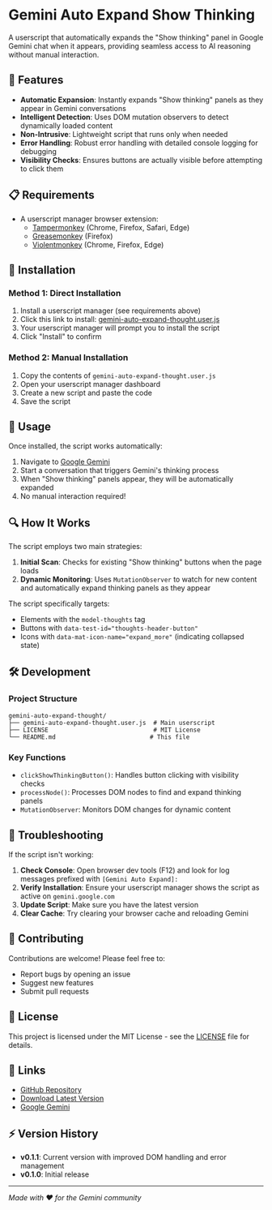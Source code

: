 # Gemini Auto Expand Show Thinking

A userscript that automatically expands the "Show thinking" panel in Google Gemini chat when it appears, providing seamless access to AI reasoning without manual interaction.

## 🚀 Features

- **Automatic Expansion**: Instantly expands "Show thinking" panels as they appear in Gemini conversations
- **Intelligent Detection**: Uses DOM mutation observers to detect dynamically loaded content
- **Non-Intrusive**: Lightweight script that runs only when needed
- **Error Handling**: Robust error handling with detailed console logging for debugging
- **Visibility Checks**: Ensures buttons are actually visible before attempting to click them

## 📋 Requirements

- A userscript manager browser extension:
  - [Tampermonkey](https://www.tampermonkey.net/) (Chrome, Firefox, Safari, Edge)
  - [Greasemonkey](https://addons.mozilla.org/en-US/firefox/addon/greasemonkey/) (Firefox)
  - [Violentmonkey](https://violentmonkey.github.io/) (Chrome, Firefox, Edge)

## 🔧 Installation

### Method 1: Direct Installation
1. Install a userscript manager (see requirements above)
2. Click this link to install: [gemini-auto-expand-thought.user.js](https://raw.githubusercontent.com/InvictusNavarchus/gemini-auto-expand-thought/master/gemini-auto-expand-thought.user.js)
3. Your userscript manager will prompt you to install the script
4. Click "Install" to confirm

### Method 2: Manual Installation
1. Copy the contents of `gemini-auto-expand-thought.user.js`
2. Open your userscript manager dashboard
3. Create a new script and paste the code
4. Save the script

## 🎯 Usage

Once installed, the script works automatically:

1. Navigate to [Google Gemini](https://gemini.google.com/app)
2. Start a conversation that triggers Gemini's thinking process
3. When "Show thinking" panels appear, they will be automatically expanded
4. No manual interaction required!

## 🔍 How It Works

The script employs two main strategies:

1. **Initial Scan**: Checks for existing "Show thinking" buttons when the page loads
2. **Dynamic Monitoring**: Uses `MutationObserver` to watch for new content and automatically expand thinking panels as they appear

The script specifically targets:
- Elements with the `model-thoughts` tag
- Buttons with `data-test-id="thoughts-header-button"`
- Icons with `data-mat-icon-name="expand_more"` (indicating collapsed state)

## 🛠️ Development

### Project Structure
```
gemini-auto-expand-thought/
├── gemini-auto-expand-thought.user.js  # Main userscript
├── LICENSE                             # MIT License
└── README.md                          # This file
```

### Key Functions
- `clickShowThinkingButton()`: Handles button clicking with visibility checks
- `processNode()`: Processes DOM nodes to find and expand thinking panels
- `MutationObserver`: Monitors DOM changes for dynamic content

## 🐛 Troubleshooting

If the script isn't working:

1. **Check Console**: Open browser dev tools (F12) and look for log messages prefixed with `[Gemini Auto Expand]:`
2. **Verify Installation**: Ensure your userscript manager shows the script as active on `gemini.google.com`
3. **Update Script**: Make sure you have the latest version
4. **Clear Cache**: Try clearing your browser cache and reloading Gemini

## 🤝 Contributing

Contributions are welcome! Please feel free to:

- Report bugs by opening an issue
- Suggest new features
- Submit pull requests

## 📄 License

This project is licensed under the MIT License - see the [LICENSE](LICENSE) file for details.

## 🔗 Links

- [GitHub Repository](https://github.com/InvictusNavarchus/gemini-auto-expand-thought)
- [Download Latest Version](https://raw.githubusercontent.com/InvictusNavarchus/gemini-auto-expand-thought/master/gemini-auto-expand-thought.user.js)
- [Google Gemini](https://gemini.google.com/app)

## ⚡ Version History

- **v0.1.1**: Current version with improved DOM handling and error management
- **v0.1.0**: Initial release

---

*Made with ❤️ for the Gemini community*
